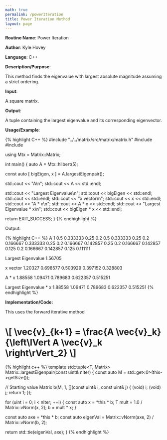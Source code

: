 ```yaml
---
math: true
permalink: /powerIteration
title: Power Iteration Method
layout: page
---
```


**Routine Name**: Power Iteration

**Author**: Kyle Hovey

**Language**: C++

**Description/Purpose**:

This method finds the eigenvalue with largest absolute magnitude assuming a strict ordering.

**Input**:

A square matrix.

**Output**:

A tuple containing the largest eigenvalue and its corresponding eigenvector.

**Usage/Example**:

{% highlight C++ %}
#include "../../matrix/src/matrix/matrix.h"
#include <iostream>
#include <vector>

using Mtx = Matrix::Matrix<double>;

int main() {
  auto A = Mtx::hilbert(5);

  const auto [ bigEigen, x ] = A.largestEigenpair();

  std::cout << "A\n";
  std::cout << A << std::endl;

  std::cout << "Largest Eigenvalue\n";
  std::cout << bigEigen << std::endl;
  std::cout << std::endl;
  std::cout << "x vector\n";
  std::cout << x << std::endl;
  std::cout << "A * x\n";
  std::cout << A * x << std::endl;
  std::cout << "Largest Eigenvalue * x\n";
  std::cout << bigEigen * x << std::endl;

  return EXIT_SUCCESS;
}
{% endhighlight %}

Output:

{% highlight C++ %}
A
1 0.5 0.333333 0.25 0.2
0.5 0.333333 0.25 0.2 0.166667
0.333333 0.25 0.2 0.166667 0.142857
0.25 0.2 0.166667 0.142857 0.125
0.2 0.166667 0.142857 0.125 0.111111

Largest Eigenvalue
1.56705

x vector
1.20327
0.698577
0.503929
0.397152
0.328803

A * x
1.88558
1.09471
0.789683
0.622357
0.515251

Largest Eigenvalue * x
1.88558
1.09471
0.789683
0.622357
0.515251
{% endhighlight %}

**Implementation/Code:**

This uses the forward iterative method

# \\[ \vec{v}_{k+1} = \frac{A \vec{v}_k}{\left\lVert A \vec{v}_k \right\rVert_2} \\]

{% highlight c++ %}
template <typename T>
std::tuple<T, Matrix<T>> Matrix<T>::largestEigenpair(const uint& nIter) {
  const auto M = std::get<0>(this->getSize());

  // Starting value
  Matrix<T> b(M, 1, [](const uint& i, const uint& j) {
      (void) i;
      (void) j;
      return 1;
  });

  for (uint i = 0; i < nIter; ++i) {
    const auto x = *this * b;
    T mult = 1.0 / Matrix<T>::vNorm(x, 2);
    b = mult * x;
  }

  const auto axe = *this * b;
  const auto eigenVal = Matrix<T>::vNorm(axe, 2) / Matrix<T>::vNorm(b, 2);

  return std::tie(eigenVal, axe);
}
{% endhighlight %}
